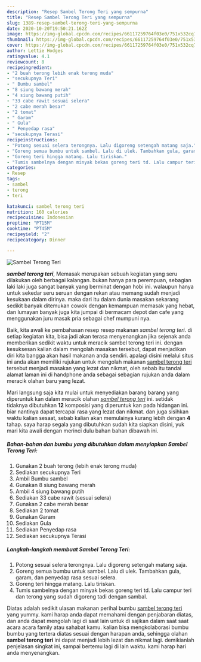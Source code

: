 ```yaml
---
description: "Resep Sambel Terong Teri yang sempurna"
title: "Resep Sambel Terong Teri yang sempurna"
slug: 1389-resep-sambel-terong-teri-yang-sempurna
date: 2020-10-20T19:50:21.162Z
image: https://img-global.cpcdn.com/recipes/66117259764f03e0/751x532cq70/sambel-terong-teri-foto-resep-utama.jpg
thumbnail: https://img-global.cpcdn.com/recipes/66117259764f03e0/751x532cq70/sambel-terong-teri-foto-resep-utama.jpg
cover: https://img-global.cpcdn.com/recipes/66117259764f03e0/751x532cq70/sambel-terong-teri-foto-resep-utama.jpg
author: Lettie Hodges
ratingvalue: 4.1
reviewcount: 8
recipeingredient:
- "2 buah terong lebih enak terong muda"
- "secukupnya Teri"
- " Bumbu sambel"
- "8 siung bawang merah"
- "4 siung bawang putih"
- "33 cabe rawit sesuai selera"
- "2 cabe merah besar"
- "2 tomat"
- " Garam"
- " Gula"
- " Penyedap rasa"
- "secukupnya Terasi"
recipeinstructions:
- "Potong sesuai selera terongnya. Lalu digoreng setengah matang saja."
- "Goreng semua bumbu untuk sambel. Lalu di ulek. Tambahkan gula, garam, dan penyedap rasa sesuai selera."
- "Goreng teri hingga matang. Lalu tiriskan."
- "Tumis sambelnya dengan minyak bekas goreng teri td. Lalu campur teri dan terong yang sudah digoreng tadi dengan sambal."
categories:
- Resep
tags:
- sambel
- terong
- teri

katakunci: sambel terong teri 
nutrition: 160 calories
recipecuisine: Indonesian
preptime: "PT15M"
cooktime: "PT45M"
recipeyield: "2"
recipecategory: Dinner

---
```



![Sambel Terong Teri](https://img-global.cpcdn.com/recipes/66117259764f03e0/751x532cq70/sambel-terong-teri-foto-resep-utama.jpg)

<b><i>sambel terong teri</i></b>, Memasak merupakan sebuah kegiatan yang seru dilakukan oleh berbagai kalangan. bukan hanya para perempuan, sebagian laki laki juga sangat banyak yang berminat dengan hobi ini. walaupun hanya untuk sekedar seru seruan dengan rekan atau memang sudah menjadi kesukaan dalam dirinya. maka dari itu dalam dunia masakan sekarang sedikit banyak ditemukan cowok dengan kemampuan memasak yang hebat, dan lumayan banyak juga kita jumpai di bermacam depot dan cafe yang menggunakan juru masak pria sebagai chef mumpuni nya.



Baik, kita awali ke pembahasan resep resep makanan <i>sambel terong teri</i>. di setiap kegiatan kita, bisa jadi akan terasa menyenangkan jika sejenak anda memberikan sedikit waktu untuk meracik sambel terong teri ini. dengan kesuksesan kalian dalam mengolah masakan tersebut, dapat menjadikan diri kita bangga akan hasil makanan anda sendiri. apalagi disini melalui situs ini anda akan memiliki rujukan untuk mengolah makanan <u>sambel terong teri</u> tersebut menjadi masakan yang lezat dan nikmat, oleh sebab itu tandai alamat laman ini di handphone anda sebagai sebagian rujukan anda dalam meracik olahan baru yang lezat.


Mari langsung saja kita mulai untuk menyediakan barang barang yang diperuntuk kan dalam meracik olahan <u><i>sambel terong teri</i></u> ini. setidak tidaknya dibutuhkan <b>12</b> komposisi yang diperuntuk kan pada hidangan ini. biar nantinya dapat tercapai rasa yang lezat dan nikmat. dan juga sisihkan waktu kalian sesaat, sebab kalian akan memulainya kurang lebih dengan <b>4</b> tahap. saya harap segala yang dibutuhkan sudah kita siapkan disini, yuk mari kita awali dengan merinci dulu bahan bahan dibawah ini.

<!--inarticleads1-->

##### Bahan-bahan dan bumbu yang dibutuhkan dalam menyiapkan Sambel Terong Teri:

1. Gunakan 2 buah terong (lebih enak terong muda)
1. Sediakan secukupnya Teri
1. Ambil  Bumbu sambel
1. Gunakan 8 siung bawang merah
1. Ambil 4 siung bawang putih
1. Sediakan 33 cabe rawit (sesuai selera)
1. Gunakan 2 cabe merah besar
1. Sediakan 2 tomat
1. Gunakan  Garam
1. Sediakan  Gula
1. Sediakan  Penyedap rasa
1. Sediakan secukupnya Terasi




<!--inarticleads2-->

##### Langkah-langkah membuat Sambel Terong Teri:

1. Potong sesuai selera terongnya. Lalu digoreng setengah matang saja.
1. Goreng semua bumbu untuk sambel. Lalu di ulek. Tambahkan gula, garam, dan penyedap rasa sesuai selera.
1. Goreng teri hingga matang. Lalu tiriskan.
1. Tumis sambelnya dengan minyak bekas goreng teri td. Lalu campur teri dan terong yang sudah digoreng tadi dengan sambal.




Diatas adalah sedikit ulasan makanan perihal bumbu <u>sambel terong teri</u> yang yummy. kami harap anda dapat memahami dengan penjabaran diatas, dan anda dapat mengolah lagi di saat lain untuk di sajikan dalam saat saat acara acara family atau sahabat kamu. kalian bisa mengkolaborasi bumbu bumbu yang tertera diatas sesuai dengan harapan anda, sehingga olahan <b>sambel terong teri</b> ini dapat menjadi lebih lezat dan nikmat lagi. demikianlah penjelasan singkat ini, sampai bertemu lagi di lain waktu. kami harap hari anda menyenangkan.
